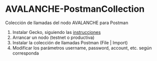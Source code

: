 # AVALANCHE-PostmanCollection
Colección de llamadas del nodo AVALANCHE para Postman

1. Instalar Gecko, siguiendo las [instrucciones](https://docs.ava.network/v1.0/en/quickstart/ava-getting-started/)
2. Arrancar un nodo (testnet o productiva)
3. Instalar la colección de llamadas Postman (File | Import)
4. Modificar los parámetros username, password, account, etc. según corresponda
